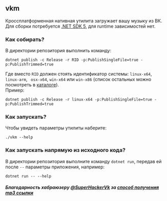 ## vkm

Кроссплатформенная нативная утилита загружает вашу музыку из ВК. Для сборки потребуется [.NET SDK 5](https://dot.net),
для runtime зависимостей нет.

### Как собирать?

В директории репозитория выполнить команду:

```
dotnet publish -c Release -r RID -p:PublishSingleFile=true -p:PublishTrimmed=true
```

Где вместо `RID` должен стоять идентификатор системы: `linux-x64`, `linux-arm`, ` osx-x64`, `win-x64` или `win-x86`
(список остальных можно посмотреть в [каталоге](https://docs.microsoft.com/en-us/dotnet/core/rid-catalog)).  
Пример:

```
dotnet publish -c Release -r linux-x64 -p:PublishSingleFile=true -p:PublishTrimmed=true
```

### Как запускать?

Чтобы увидеть параметры утилиты наберите:

```
./vkm --help
```

### Как запускать напрямую из исходного кода?

В директории репозитория выполните команду `dotnet run`, передав ей после `--` параметры приложения, например:

```
dotnet run -- --help
```

##### Благодарность хабраюзеру [@SuperHackerVk](https://habr.com/ru/users/superhackervk) за [способ получения mp3 ссылки](https://habr.com/ru/post/519302/)


